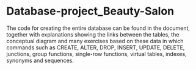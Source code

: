 # Database-project_Beauty-Salon
The code for creating the entire database can be found in the document, together with explanations showing the links between the tables, the conceptual diagram and many exercises based on these data in which commands such as CREATE, ALTER, DROP, INSERT, UPDATE, DELETE, junctions, group functions, single-row functions, virtual tables, indexes, synonyms and sequences.
